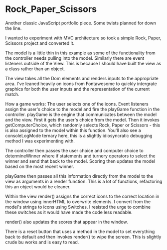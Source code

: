 # Rock_Paper_Scissors
Another classic JavaScript portfolio piece. Some twists planned for down the line.

I wanted to experiment with MVC architecture so took a simple Rock, Paper, Scissors project and converted it.

The model is a little thin in this example as some of the functionality from the controller needs pulling into the model. Similarly there are event listeners outside of the View. This is because I should have built the view as a class rather than an object.

The view takes all the Dom elements and renders inputs to the appropriate area. I've leaned heavily on icons from Fontawesome to quickly intergrate graphics for both the user inputs and the representation of the current match.

How a game works:
The user selects one of the icons. Event listeners assign the user's choice to the model and fire the playGame function in the controller.
playGame is the engine that communicates between the model and the view.
First it gets the user's choice from the model. 
Then it invokes getComputerChoice, which randomly selects Rock, Paper or Scissors - this is also assigned to the model within this function.
You'll also see a consoleLogMode ternary here, this is a slightly idiosyncratic debugging method I was experimenting with.

The controller then passes the user choice and computer choice to determineWinner where if statements and turnery operators to select the winner and send that back to the model.
Scoring then updates the model based on the most recent winner.

playGame then passes all this information directly from the model to the view as arguments in a render function. This is a lot of functions, refactoring this an object would be cleaner.

Within the view render() assigns the correct icons to the correct location in the window using innerHTML to overwrite elements. I convert from the model's strings to icons using Switches. I resisted the urge to combine these switches as it would have made the code less readable.

render() also updates the scores that appear in the window.

There is a reset button that uses a method in the model to set everything back to default and then invokes render() to wipe the screen. This is slightly crude bu works and is easy to read.

